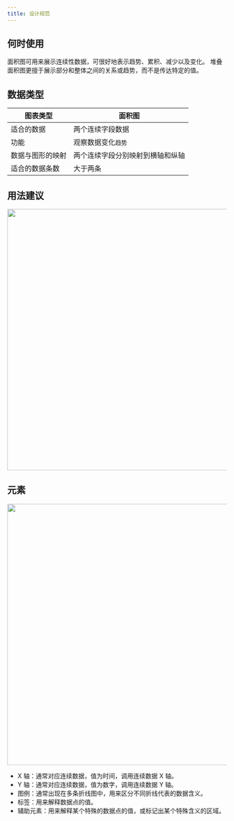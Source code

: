 ```yaml
---
title: 设计规范
---
```


## 何时使用

面积图可用来展示连续性数据，可很好地表示趋势、累积、减少以及变化。
堆叠面积图更擅于展示部分和整体之间的关系或趋势，而不是传达特定的值。

## 数据类型

| 图表类型         | 面积图                           |
| ---------------- | -------------------------------- |
| 适合的数据       | 两个连续字段数据                 |
| 功能             | 观察数据变化`趋势`               |
| 数据与图形的映射 | 两个连续字段分别映射到横轴和纵轴 |
| 适合的数据条数   | 大于两条                         |

## 用法建议

<img src="https://gw.alipayobjects.com/mdn/rms_d314dd/afts/img/A*BKTZSZq9p0gAAAAAAAAAAABkARQnAQ" width="600">

## 元素

<img src="https://gw.alipayobjects.com/mdn/rms_d314dd/afts/img/A*ENU-Q78K3w8AAAAAAAAAAABkARQnAQ" width="600">

- X 轴：通常对应连续数据，值为时间，调用连续数据 X 轴。
- Y 轴：通常对应连续数据，值为数字，调用连续数据 Y 轴。
- 图例：通常出现在多条折线图中，用来区分不同折线代表的数据含义。
- 标签：用来解释数据点的值。
- 辅助元素：用来解释某个特殊的数据点的值，或标记出某个特殊含义的区域。
